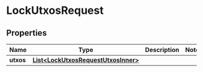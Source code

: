 

# LockUtxosRequest


## Properties

| Name | Type | Description | Notes |
|------------ | ------------- | ------------- | -------------|
|**utxos** | [**List&lt;LockUtxosRequestUtxosInner&gt;**](LockUtxosRequestUtxosInner.md) |  |  |



